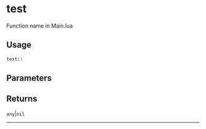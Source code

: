 # test
Function name in Main.lua
## Usage
```lua
test()
```
## Parameters

## Returns
`any`|`nil`

---